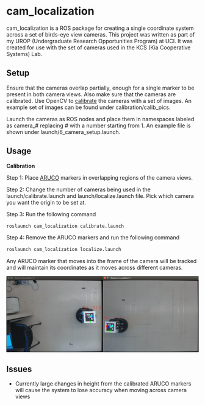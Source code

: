 # cam_localization
cam_localization is a ROS package for creating a single coordinate system across a set of birds-eye view cameras. This project was written as part of my UROP (Undergraduate Research Opportunities Program) at UCI. It was created for use with the set of cameras used in the KCS (Kia Cooperative Systems) Lab.

## Setup
Ensure that the cameras overlap partially, enough for a single marker to be present in both camera views. Also make sure that the cameras are calibrated. Use OpenCV to [calibrate](https://docs.opencv.org/3.1.0/d4/d94/tutorial_camera_calibration.html) the cameras with a set of images. An example set of images can be found under calibration/calib_pics.

Launch the cameras as ROS nodes and place them in namespaces labeled as camera_# replacing # with a number starting from 1. An example file is shown under launch/6_camera_setup.launch.

## Usage
**Calibration** 

Step 1: Place [ARUCO](https://www.uco.es/investiga/grupos/ava/node/26) markers in overlapping regions of the camera views. 

Step 2: Change the number of cameras being used in the launch/calibrate.launch and launch/localize.launch file. Pick which camera you want the origin to be set at.

Step 3: Run the following command

```bash
roslaunch cam_localization calibrate.launch
```

Step 4: Remove the ARUCO markers and run the following command
 
```bash
roslaunch cam_localization localize.launch
```

Any ARUCO marker that moves into the frame of the camera will be tracked and will maintain its coordinates as it moves across different cameras.

![Image](https://github.com/mattbooker/cam_localization/blob/master/result.png)

## Issues
- Currently large changes in height from the calibrated ARUCO markers will cause the system to lose accuracy when moving across camera views


